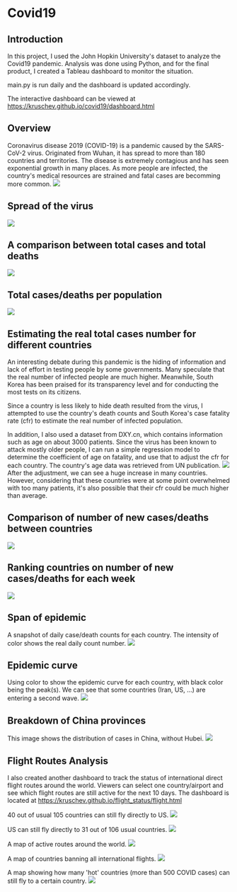 # Covid19

## Introduction
In this project, I used the John Hopkin University's dataset to analyze the Covid19 pandemic. Analysis was done using Python, and for the final product, I created a Tableau dashboard to monitor the situation.

main.py is run daily and the dashboard is updated accordingly.

The interactive dashboard can be viewed at
https://kruschev.github.io/covid19/dashboard.html

## Overview
Coronavirus disease 2019 (COVID-19) is a pandemic caused by the SARS-CoV-2 virus. Originated from Wuhan, it has spread to more than 180 countries and territories. The disease is extremely contagious and has seen exponential growth in many places. As more people are infected, the country's medical resources are strained and fatal cases are becomming more common. 
[ ![](tableau/info.png) ](tableau/info.png)

## Spread of the virus
[ ![](tableau/spread.gif) ](tableau/spread.gif)

## A comparison between total cases and total deaths
[ ![](tableau/casedeath.gif) ](tableau/casedeath.gif)

## Total cases/deaths per population
[ ![](tableau/ratio.png) ](tableau/ratio.png)

## Estimating the real total cases number for different countries
An interesting debate during this pandemic is the hiding of information and lack of effort in testing people by some governments. Many speculate that the real number of infected people are much higher. Meanwhile, South Korea has been praised for its transparency level and for conducting the most tests on its citizens.

Since a country is less likely to hide death resulted from the virus, I attempted to use the country's death counts and South Korea's case fatality rate (cfr) to estimate the real number of infected population. 

In addition, I also used a dataset from DXY.cn, which contains information such as age on about 3000 patients. Since the virus has been known to attack mostly older people, I can run a simple regression model to determine the coefficient of age on fatality, and use that to adjust the cfr for each country. The country's age data was retrieved from UN publication.
[ ![](tableau/adj_cases.png) ](tableau/adj_cases.png)
After the adjustment, we can see a huge increase in many countries. However, considering that these countries were at some point overwhelmed with too many patients, it's also possible that their cfr could be much higher than average.

## Comparison of number of new cases/deaths between countries
[ ![](tableau/new_case.png) ](tableau/new_case.png)

## Ranking countries on number of new cases/deaths for each week
[ ![](tableau/new_case_weekly.png) ](tableau/new_case_weekly.png)

## Span of epidemic
A snapshot of daily case/death counts for each country. The intensity of color shows the real daily count number.
[ ![](tableau/span.png) ](tableau/span.png)

## Epidemic curve
Using color to show the epidemic curve for each country, with black color being the peak(s). We can see that some countries (Iran, US, ...) are entering a second wave.
[ ![](tableau/curve.png) ](tableau/curve.png)

## Breakdown of China provinces
This image shows the distribution of cases in China, without Hubei.
[ ![](tableau/china.png) ](tableau/china.png)

## Flight Routes Analysis
I also created another dashboard to track the status of international direct flight routes around the world. Viewers can select one country/airport and see which flight routes are still active for the next 10 days. The dashboard is located at https://kruschev.github.io/flight_status/flight.html

40 out of usual 105 countries can still fly directly to US.
[ ![](tableau/flight_to.png) ](tableau/flight_to.png)

US can still fly directly to 31 out of 106 usual countries. 
[ ![](tableau/flight_from.png) ](tableau/flight_from.png)

A map of active routes around the world.
[ ![](tableau/airport_map.png) ](tableau/airport_map.png)

A map of countries banning all international flights.
[ ![](tableau/flight_banned.png) ](tableau/flight_banned.png)

A map showing how many 'hot' countries (more than 500 COVID cases) can still fly to a certain country.
[ ![](tableau/flight_risk.png) ](tableau/flight_risk.png)
